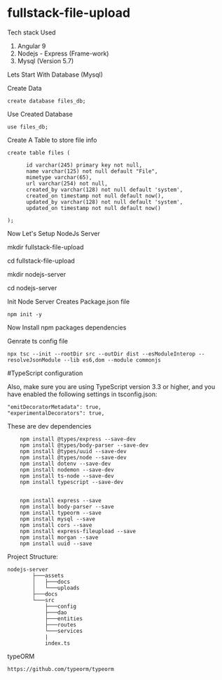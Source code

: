# fullstack-file-upload

Tech stack Used

1. Angular 9
2. Nodejs - Express (Frame-work) 
3. Mysql (Version 5.7)


Lets Start With Database (Mysql)


Create Data

    create database files_db;

Use Created Database

    use files_db;

Create A Table to store file info

    create table files (

          id varchar(245) primary key not null,
          name varchar(125) not null default "File",
          mimetype varchar(65),
          url varchar(254) not null,
          created_by varchar(128) not null default 'system',
          created_on timestamp not null default now(),
          updated_by varchar(128) not null default 'system',
          updated_on timestamp not null default now()

    );
    
    

Now Let's Setup NodeJs Server


mkdir fullstack-file-upload

cd  fullstack-file-upload


mkdir nodejs-server

cd nodejs-server 

Init Node Server Creates Package.json file

    npm init -y 

Now Install npm packages dependencies 

 
Genrate ts config file

    npx tsc --init --rootDir src --outDir dist --esModuleInterop --resolveJsonModule --lib es6,dom --module commonjs


#TypeScript configuration

Also, make sure you are using TypeScript version 3.3 or higher, and you have enabled the following settings in tsconfig.json:

    "emitDecoratorMetadata": true,
    "experimentalDecorators": true,


These are dev dependencies

        npm install @types/express --save-dev
        npm install @types/body-parser --save-dev
        npm install @types/uuid --save-dev
        npm install @types/node --save-dev
        npm install dotenv --save-dev
        npm install nodemon --save-dev
        npm install ts-node --save-dev
        npm install typescript --save-dev


        npm install express --save
        npm install body-parser --save
        npm install typeorm --save
        npm install mysql --save
        npm install cors --save
        npm install express-fileupload --save
        npm install morgan --save
        npm install uuid --save
           
    


Project Structure:

    nodejs-server
            ├───assets
            │   ├───docs
            │   └───uploads
            ├───docs
            └───src
                ├───config
                ├───dao
                ├───entities
                ├───routes
                └───services
                |
                index.ts
 

typeORM 

    https://github.com/typeorm/typeorm


